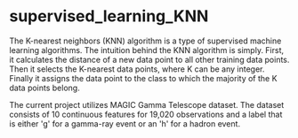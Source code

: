 # supervised_learning_KNN

The K-nearest neighbors (KNN) algorithm is a type of supervised machine learning algorithms. The intuition behind the KNN algorithm is simply. First, it calculates the distance of a new data point to all other training data points. Then it selects the K-nearest data points, where K can be any integer. Finally it assigns the data point to the class to which the majority of the K data points belong. 

The current project utilizes MAGIC Gamma Telescope dataset. The dataset consists of 10 continuous features for 19,020 observations and a label that is either 'g' for a gamma-ray event or an 'h' for a hadron event.
